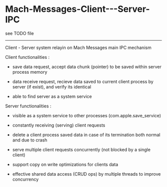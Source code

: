 # Mach-Messages-Client---Server-IPC

see TODO file

----------------------------------------------------------------------------------


Client - Server system relayin on Mach Messages main IPC mechanism 


Client functionalities :


 - save data request, accept data chunk (pointer) to be saved within server process memory   

 - data receive request, recieve data saved to current client process by server (if exist), and verify its identical   

 - able to find server as a system service 


Server functionalities : 

- visible as a system service to other processes (com.apple.save_service) 

- constantly receiving (serving) client requests   

- delete a client process saved data in case of its termination both normal and due to crash   

- serve multiple client requests concurrently (not blocked by a single client)     

- support copy on write optimizations for clients data  

- effective shared data access (CRUD ops) by multiple threads to improve concurrency  



